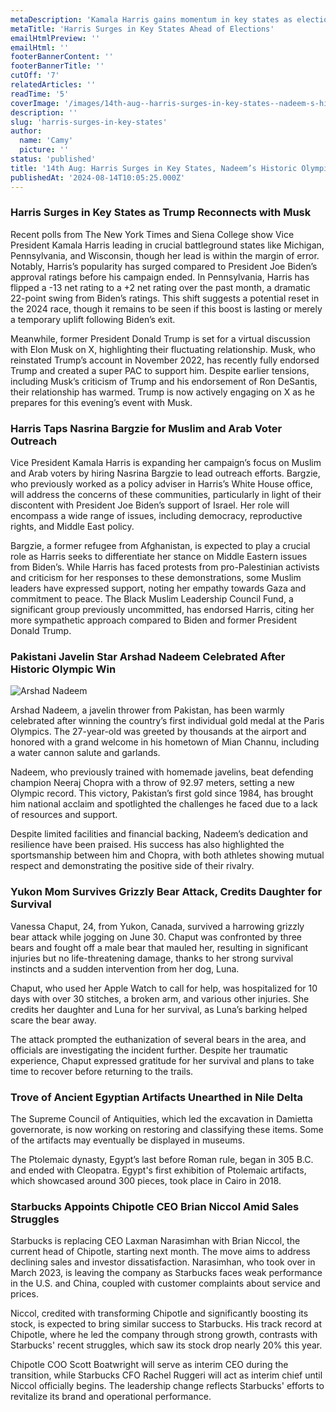 ```yaml
---
metaDescription: 'Kamala Harris gains momentum in key states as elections approach. Find out what this means for the U.S. political landscape.'
metaTitle: 'Harris Surges in Key States Ahead of Elections'
emailHtmlPreview: ''
emailHtml: ''
footerBannerContent: ''
footerBannerTitle: ''
cutOff: '7'
relatedArticles: ''
readTime: '5'
coverImage: '/images/14th-aug--harris-surges-in-key-states--nadeem-s-historic-olympic-win-Y2Mj.webp'
description: ''
slug: 'harris-surges-in-key-states'
author:
  name: 'Camy'
  picture: ''
status: 'published'
title: '14th Aug: Harris Surges in Key States, Nadeem’s Historic Olympic Win'
publishedAt: '2024-08-14T10:05:25.000Z'
---
```


### Harris Surges in Key States as Trump Reconnects with Musk

Recent polls from The New York Times and Siena College show Vice President Kamala Harris leading in crucial battleground states like Michigan, Pennsylvania, and Wisconsin, though her lead is within the margin of error. Notably, Harris’s popularity has surged compared to President Joe Biden’s approval ratings before his campaign ended. In Pennsylvania, Harris has flipped a -13 net rating to a +2 net rating over the past month, a dramatic 22-point swing from Biden’s ratings. This shift suggests a potential reset in the 2024 race, though it remains to be seen if this boost is lasting or merely a temporary uplift following Biden’s exit.

Meanwhile, former President Donald Trump is set for a virtual discussion with Elon Musk on X, highlighting their fluctuating relationship. Musk, who reinstated Trump’s account in November 2022, has recently fully endorsed Trump and created a super PAC to support him. Despite earlier tensions, including Musk’s criticism of Trump and his endorsement of Ron DeSantis, their relationship has warmed. Trump is now actively engaging on X as he prepares for this evening’s event with Musk.

### Harris Taps Nasrina Bargzie for Muslim and Arab Voter Outreach

Vice President Kamala Harris is expanding her campaign’s focus on Muslim and Arab voters by hiring Nasrina Bargzie to lead outreach efforts. Bargzie, who previously worked as a policy adviser in Harris’s White House office, will address the concerns of these communities, particularly in light of their discontent with President Joe Biden’s support of Israel. Her role will encompass a wide range of issues, including democracy, reproductive rights, and Middle East policy.

Bargzie, a former refugee from Afghanistan, is expected to play a crucial role as Harris seeks to differentiate her stance on Middle Eastern issues from Biden’s. While Harris has faced protests from pro-Palestinian activists and criticism for her responses to these demonstrations, some Muslim leaders have expressed support, noting her empathy towards Gaza and commitment to peace. The Black Muslim Leadership Council Fund, a significant group previously uncommitted, has endorsed Harris, citing her more sympathetic approach compared to Biden and former President Donald Trump.

### Pakistani Javelin Star Arshad Nadeem Celebrated After Historic Olympic Win

![Arshad Nadeem](/images/14th-aug--harris-surges-in-key-states--nadeem-s-historic-olympic-win-M2OD.webp)

Arshad Nadeem, a javelin thrower from Pakistan, has been warmly celebrated after winning the country’s first individual gold medal at the Paris Olympics. The 27-year-old was greeted by thousands at the airport and honored with a grand welcome in his hometown of Mian Channu, including a water cannon salute and garlands.

Nadeem, who previously trained with homemade javelins, beat defending champion Neeraj Chopra with a throw of 92.97 meters, setting a new Olympic record. This victory, Pakistan’s first gold since 1984, has brought him national acclaim and spotlighted the challenges he faced due to a lack of resources and support.

Despite limited facilities and financial backing, Nadeem’s dedication and resilience have been praised. His success has also highlighted the sportsmanship between him and Chopra, with both athletes showing mutual respect and demonstrating the positive side of their rivalry.

### Yukon Mom Survives Grizzly Bear Attack, Credits Daughter for Survival

Vanessa Chaput, 24, from Yukon, Canada, survived a harrowing grizzly bear attack while jogging on June 30. Chaput was confronted by three bears and fought off a male bear that mauled her, resulting in significant injuries but no life-threatening damage, thanks to her strong survival instincts and a sudden intervention from her dog, Luna.

Chaput, who used her Apple Watch to call for help, was hospitalized for 10 days with over 30 stitches, a broken arm, and various other injuries. She credits her daughter and Luna for her survival, as Luna’s barking helped scare the bear away.

The attack prompted the euthanization of several bears in the area, and officials are investigating the incident further. Despite her traumatic experience, Chaput expressed gratitude for her survival and plans to take time to recover before returning to the trails.

### Trove of Ancient Egyptian Artifacts Unearthed in Nile Delta

The Supreme Council of Antiquities, which led the excavation in Damietta governorate, is now working on restoring and classifying these items. Some of the artifacts may eventually be displayed in museums.

The Ptolemaic dynasty, Egypt’s last before Roman rule, began in 305 B.C. and ended with Cleopatra. Egypt's first exhibition of Ptolemaic artifacts, which showcased around 300 pieces, took place in Cairo in 2018.

### Starbucks Appoints Chipotle CEO Brian Niccol Amid Sales Struggles

Starbucks is replacing CEO Laxman Narasimhan with Brian Niccol, the current head of Chipotle, starting next month. The move aims to address declining sales and investor dissatisfaction. Narasimhan, who took over in March 2023, is leaving the company as Starbucks faces weak performance in the U.S. and China, coupled with customer complaints about service and prices.

Niccol, credited with transforming Chipotle and significantly boosting its stock, is expected to bring similar success to Starbucks. His track record at Chipotle, where he led the company through strong growth, contrasts with Starbucks' recent struggles, which saw its stock drop nearly 20% this year.

Chipotle COO Scott Boatwright will serve as interim CEO during the transition, while Starbucks CFO Rachel Ruggeri will act as interim chief until Niccol officially begins. The leadership change reflects Starbucks' efforts to revitalize its brand and operational performance.

### 